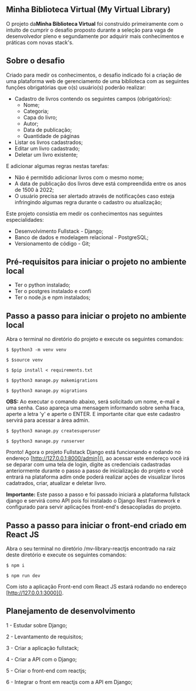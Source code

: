 ## Minha Biblioteca Virtual (My Virtual Library)

O projeto da**Minha Biblioteca Virtual** foi construído primeiramente com o intuito de cumprir o desafio proposto durante a seleção para vaga de desenvolvedor pleno e segundamente por adquirir mais conhecimentos e práticas com novas stack's.

## Sobre o desafio

Criado para medir os conhecimentos, o desafio indicado foi a criação de uma plataforma web de gerenciamento de uma biblioteca com as seguintes funções obrigatórias que o(s) usuário(s) poderão realizar:

- Cadastro de livros contendo os seguintes campos (obrigatórios):
  - Nome;
  - Categoria;
  - Capa do livro;
  - Autor;
  - Data de publicação;
  - Quantidade de páginas
- Listar os livros cadastrados;
- Editar um livro cadastrado;
- Deletar um livro existente;

E adicionar algumas regras nestas tarefas:

* Não é permitido adicionar livros com o mesmo nome;
* A data de publicação dos livros deve está compreendida entre os anos de 1500 à 2022;
* O usuário precisa ser alertado através de notificações caso esteja infringindo algumas regra durante o cadastro ou atualização;

Este projeto consistia em medir os conhecimentos nas seguintes especialidades:

* Desenvolvimento Fullstack - Django;
* Banco de dados e modelagem relacional - PostgreSQL;
* Versionamento de código - Git;

## Pré-requisitos para iniciar o projeto no ambiente local

* Ter o python instalado;
* Ter o postgres instalado e confi
* Ter o node.js e npm instalados;

## Passo a passo para iniciar o projeto no ambiente local

Abra o terminal no diretório do projeto e execute os seguintes comandos:

```
$ $python3 -m venv venv
```

```
$ $source venv
```

```
$ $pip install < requirements.txt
```

```
$ $python3 manage.py makemigrations
```

```
$ $python3 manage.py migrations
```

**OBS:** Ao executar o comando abaixo, será solicitado um nome, e-mail e uma senha. Caso apareça uma mensagem informando sobre senha fraca, aperte a letra 'y' e aperte o ENTER. E importante citar que este cadastro servirá para acessar a área admin.

```
$ $python3 manage.py createsuperuser
```

```
$ $python3 manage.py runserver
```

Pronto! Agora o projeto Fullstack Django está funcionando e rodando no endereço [http://127.0.0.1:8000/admin](), ao acessar este endereço você irá se deparar com uma tela de login, digite as credenciais cadastradas anteriormente durante o passo a passo de inicialização do projeto e você entrará na plataforma adim onde poderá realizar ações de visualizar livros cadatrados, criar, atualizar e deletar livro.

**Importante:** Este passo a passo e foi passado iniciará a plataforma fullstack django e servirá como API pois foi instalado o Django Rest Framework e configurado para servir aplicações front-end's desacopladas do projeto.

## Passo a passo para iniciar o front-end criado em React JS

Abra o seu terminal no diretório /mv-library-reactjs encontrado na raiz deste diretório e execute os seguintes comandos:

```
$ npm i
```

```
$ npm run dev
```

Com isto a aplicação Front-end com React JS estará rodando no endereço [http://127.0.0.1:3000]().


## Planejamento de desenvolvimento

1 - Estudar sobre Django;

2 - Levantamento de requisitos;

3 - Criar a aplicação fullstack;

4 - Criar a API com o Django;

5 - Criar o front-end com reactjs;

6 - Integrar o front em reactjs com a API em Django;
